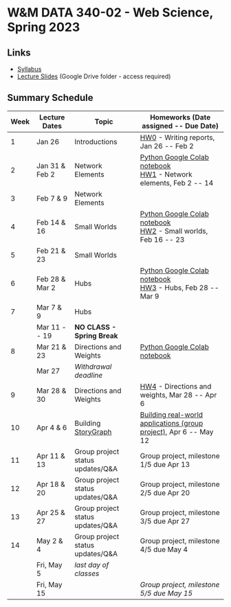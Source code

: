 # W&M DATA 340-02 - Web Science, Spring 2023

## Links

* [Syllabus](syllabus.md)
* [Lecture Slides](https://drive.google.com/drive/folders/1325IMSX4rHEbteEzYPu7aI6jcLevFOy0?usp=share_link) (Google Drive folder - access required)

## Summary Schedule

|Week |Lecture Dates|Topic|Homeworks (Date assigned -- Due Date)
|---|---|---|---|
|1|Jan 26        | Introductions             | [HW0](homework/hw0) - Writing reports, Jan 26 -- Feb 2
|2|Jan 31 & Feb 2| Network Elements          | [Python Google Colab notebook](week-2/data_340_02_s23_chp_01_network_elements.ipynb)<br/> [HW1](homework/hw1) - Network elements, Feb 2 -- 14
|3|Feb  7 & 9    | Network Elements
|4|Feb 14 & 16   | Small Worlds              | [Python Google Colab notebook](week-3/data_340_02_s23_chp_02_small_worlds.ipynb)<br/>[HW2](homework/hw2) - Small worlds, Feb 16 -- 23 
|5|Feb 21 & 23   | Small Worlds              |
|6|Feb 28 & Mar 2|Hubs                       | [Python Google Colab notebook](week-4/data_340_02_s23_chp_03_hubs.ipynb)<br/>[HW3](homework/hw3) - Hubs, Feb 28 -- Mar 9
|7|Mar 7 & 9     |Hubs                       | 
| | Mar 11 -- 19 |**NO CLASS - Spring Break**|
|8|Mar 21 & 23   |Directions and Weights     | [Python Google Colab notebook](week-8/data_340_02_s23_chp_04_directions_and_weights.ipynb)
| | Mar 27       |*Withdrawal deadline*|
|9|Mar 28 & 30   |Directions and Weights     | [HW4](homework/hw4) - Directions and weights, Mar 28 -- Apr 6
|10|Apr 4 & 6    |Building [StoryGraph](https://web.archive.org/storygraph/) | [Building real-world applications (group project)](homework/hw5-group), Apr 6 -- May 12
|11|Apr 11 & 13  | Group project status updates/Q&A | Group project, milestone 1/5 due Apr 13
|12|Apr 18 & 20  | Group project status updates/Q&A | Group project, milestone 2/5 due Apr 20
|13|Apr 25 & 27  | Group project status updates/Q&A | Group project, milestone 3/5 due Apr 27
|14|May 2 & 4    | Group project status updates/Q&A | Group project, milestone 4/5 due May 4
|| Fri, May 5    |*last day of classes*             |
|| Fri, May 15   |                                  | *Group project, milestone 5/5 due May 15*

<!--
|10|Apr 4 & 6    |Network Models             | [Python Google Colab notebook](week-10/data_340_02_s23_chp_05_network_models.ipynb)<br/>[HW5](homework/hw5) - Network models, Apr 6 -- 13
|11|Apr 11 & 13  |Network Models             |
|12|Apr 18 & 20  |Communities                | [Python Google Colab notebook](week-12/data_340_02_s23_chp_06_communities.ipynb)
|13|Apr 25 & 27  |Communities                | [Take home exam](#) - Apr 27 -- May 12
!-->